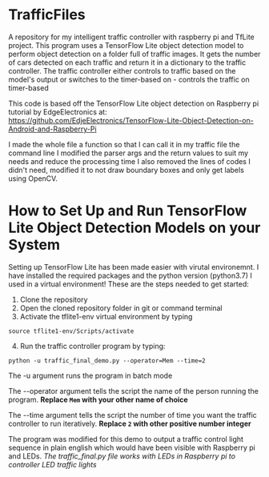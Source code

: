 # TrafficFiles
A repository for my intelligent traffic controller with raspberry pi and TfLite project.
This program uses a TensorFlow Lite object detection model to perform object
detection on a folder full of traffic images. It gets the number of cars
detected on each traffic and return it in a dictionary to the traffic controller.
The traffic controller either controls to traffic based on the model's output or switches to the timer-based on - controls the traffic on timer-based

This code is based off the TensorFlow Lite object detection on Raspberry pi tutorial by EdgeElectronics at:
https://github.com/EdjeElectronics/TensorFlow-Lite-Object-Detection-on-Android-and-Raspberry-Pi

I made the whole file a function so that I can call it in my traffic file the command line
I modified the parser args and the return values to suit my needs and reduce the processing time
I also removed the lines of codes I didn't need, modified it to not draw boundary boxes and only get labels using OpenCV.

# How to Set Up and Run TensorFlow Lite Object Detection Models on your System
Setting up TensorFlow Lite has been made easier with virutal environemnt. I have installed the required packages and the python version (python3.7) I used in a virtual environment! 
These are the steps needed to get started:

1. Clone the repository
2. Open the cloned repository folder in git or command terminal
3. Activate the tflite1-env virtual environment by typing 
```
source tflite1-env/Scripts/activate
```
4. Run the traffic controller program by typing:
```
python -u traffic_final_demo.py --operator=Mem --time=2
```

The -u argument runs the program in batch mode

The --operator argument tells the script the name of the person running the program. **Replace `Mem` with your other name of choice**

The --time argument tells the script the number of time you want the traffic controller to run iteratively. **Replace `2` with other positive number integer**

The program was modified for this demo to output a traffic control light sequence in plain english which would have been visible with Raspberry pi and LEDs. *The traffic_final.py file works with LEDs in Raspberry pi to controller LED traffic lights*
